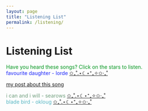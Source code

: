 ```yaml
---
layout: page
title: "Listening List"
permalink: /listening/
---
```


# Listening List 

<div style = "color: #00951d;">
  Have you heard these songs? Click on the stars to listen.
</div>

<div class ="indent" style = "color: #1d27fa;">
favourite daughter - lorde
  <a href="/assets/favourite-daughter.mp3" onclick="playOnly('favd'); return false;">
          ✩₊˚.⋆☾⋆⁺₊✧✩‧₊˚  
  </a>
  <audio id="favd" src="/assets/favourite-daughter.mp3"></audio>
  <p><a href="/2025-07-03-favourite-daughter.md">my post about this song</a></p>
</div>
<div class = "indent" style = "color:#719f7e;">
i can and i will - searows
 <a href="/assets/icaniwill.mp3" onclick="playOnly('icaiw'); return false;">
          ✩₊˚.⋆☾⋆⁺₊✧✩‧₊˚  
  </a>
  <audio id="icaiw" src="/assets/icaniwill.mp3"></audio>
</div>
<div class = "indent" style = "color:#58b6c3;">
blade bird - okloug
  <a href="/assets/bladebird.mp3" onclick="playOnly('bbird'); return false;">
          ✩₊˚.⋆☾⋆⁺₊✧✩‧₊˚  
  </a>
  <audio id="bbird" src="/assets/bladebird.mp3"></audio>
</div>

<script>
function playOnly(id) {
  document.querySelectorAll('audio').forEach(function(audio) {
    audio.pause();
    audio.currentTime = 0;
  });

  document.getElementById(id).play();
}
</script>


